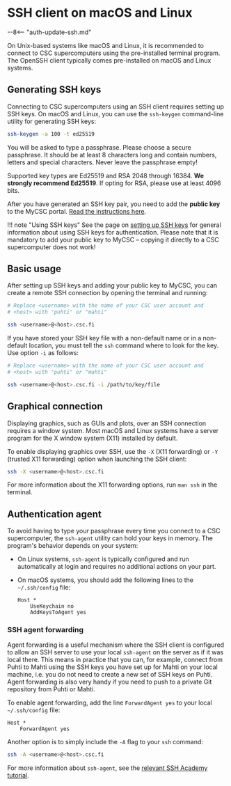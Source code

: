 # SSH client on macOS and Linux

--8<-- "auth-update-ssh.md"

On Unix-based systems like macOS and Linux, it is recommended to connect to CSC
supercomputers using the pre-installed terminal program. The OpenSSH client
typically comes pre-installed on macOS and Linux systems.

## Generating SSH keys

Connecting to CSC supercomputers using an SSH client requires setting up SSH
keys. On macOS and Linux, you can use the `ssh-keygen` command-line utility for
generating SSH keys:

```bash
ssh-keygen -a 100 -t ed25519
```

You will be asked to type a passphrase. Please choose a secure passphrase. It
should be at least 8 characters long and contain numbers, letters and special
characters. Never leave the passphrase empty!

Supported key types are Ed25519 and RSA 2048 through 16384. **We strongly
recommend Ed25519**. If opting for RSA, please use at least 4096 bits.

After you have generated an SSH key pair, you need to add the **public key** to
the MyCSC portal.
[Read the instructions here](ssh-keys.md#adding-public-key-in-mycsc).

!!! note "Using SSH keys"
    See the page on [setting up SSH keys](ssh-keys.md) for general
    information about using SSH keys for authentication. Please note that it is
    mandatory to add your public key to MyCSC – copying it directly to a CSC
    supercomputer does not work!

## Basic usage

After setting up SSH keys and adding your public key to MyCSC, you can create a
remote SSH connection by opening the terminal and running:

```bash
# Replace <username> with the name of your CSC user account and
# <host> with "puhti" or "mahti"

ssh <username>@<host>.csc.fi
```

If you have stored your SSH key file with a non-default name or in a
non-default location, you must tell the `ssh` command where to look for the
key. Use option `-i` as follows:

```bash
# Replace <username> with the name of your CSC user account and
# <host> with "puhti" or "mahti"

ssh <username>@<host>.csc.fi -i /path/to/key/file
```

## Graphical connection

Displaying graphics, such as GUIs and plots, over an SSH connection requires
a window system. Most macOS and Linux systems have a server program for the X
window system (X11) installed by default.

To enable displaying graphics over SSH, use the `-X` (X11 forwarding) or `-Y`
(trusted X11 forwarding) option when launching the SSH client:

```bash
ssh -X <username>@<host>.csc.fi
```

For more information about the X11 forwarding options, run `man ssh` in the
terminal.

## Authentication agent

To avoid having to type your passphrase every time you connect to a CSC
supercomputer, the `ssh-agent` utility can hold your keys in memory. The
program's behavior depends on your system:

- On Linux systems, `ssh-agent` is typically configured and run automatically at
  login and requires no additional actions on your part.
- On macOS systems, you should add the following lines to the `~/.ssh/config`
  file:

    ```text
    Host *
        UseKeychain no
        AddKeysToAgent yes
    ```

### SSH agent forwarding

Agent forwarding is a useful mechanism where the SSH client is configured to
allow an SSH server to use your local `ssh-agent` on the server as if it was
local there. This means in practice that you can, for example, connect from
Puhti to Mahti using the SSH keys you have set up for Mahti on your local
machine, i.e. you do not need to create a new set of SSH keys on Puhti. Agent
forwarding is also very handy if you need to push to a private Git repository
from Puhti or Mahti.

To enable agent forwarding, add the line `ForwardAgent yes` to your local
`~/.ssh/config` file:

```text
Host *
    ForwardAgent yes
```

Another option is to simply include the `-A` flag to your `ssh` command:

```bash
ssh -A <username>@<host>.csc.fi
```

For more information about `ssh-agent`, see the
[relevant SSH Academy tutorial](https://www.ssh.com/academy/ssh/agent).
